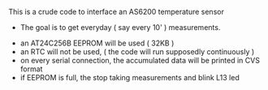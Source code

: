 This is a crude code to interface an AS6200 temperature sensor

* The goal is to get everyday ( say every 10' ) measurements.

- an AT24C256B EEPROM will be used ( 32KB )
- an RTC will not be used, ( the code will run supposedly continuously )
- on every serial connection, the accumulated data will be printed in CVS format
- if EEPROM is full, the stop taking measurements and blink L13 led

